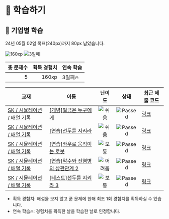 # 📖 학습하기

## 🚀 기업별 학습
24년 05월 02일 목표(240px)까지 80px 남았습니다.

![160xp](https://img.shields.io/badge/EXP-160xp-%235cb85c.svg?for-the-badge)
![3일째](https://img.shields.io/badge/연속학습-3일째-%23E34F26.svg?for-the-badge)

|총 문제수|획득 경험치|연속 학습|
|---:|---:|---|
5|160xp|3일째🔥|

|교재|이름|난이도|상태|최근 제출 코드|
|---|---|:---:|:---:|---|
|[SK / 시뮬레이션 / 배열 기록](https://www.codetree.ai/missions?missionId=18)|[[개념]벌금은 누구에게](https://www.codetree.ai/missions/18/problems/who-will-pay)|![쉬움][easy]|![Passed][passed]|[링크](https://github.com/engineerjkk/codetree-TILs/blob/main/240502/%EB%B2%8C%EA%B8%88%EC%9D%80%20%EB%88%84%EA%B5%AC%EC%97%90%EA%B2%8C/who-will-pay.py)|
|[SK / 시뮬레이션 / 배열 기록](https://www.codetree.ai/missions?missionId=18)|[[연습]선두를 지켜라](https://www.codetree.ai/missions/18/problems/keep-the-lead)|![쉬움][easy]|![Passed][passed]|[링크](https://github.com/engineerjkk/codetree-TILs/blob/main/240502/%EC%84%A0%EB%91%90%EB%A5%BC%20%EC%A7%80%EC%BC%9C%EB%9D%BC/keep-the-lead.py)|
|[SK / 시뮬레이션 / 배열 기록](https://www.codetree.ai/missions?missionId=18)|[[연습]좌우로 움직이는 로봇](https://www.codetree.ai/missions/18/problems/robot-moving-from-side-to-side)|![보통][medium]|![Passed][passed]|[링크](https://github.com/engineerjkk/codetree-TILs/blob/main/240502/%EC%A2%8C%EC%9A%B0%EB%A1%9C%20%EC%9B%80%EC%A7%81%EC%9D%B4%EB%8A%94%20%EB%A1%9C%EB%B4%87/robot-moving-from-side-to-side.py)|
|[SK / 시뮬레이션 / 배열 기록](https://www.codetree.ai/missions?missionId=18)|[[연습]악수와 전염병의 상관관계 2](https://www.codetree.ai/missions/18/problems/correlation-between-shaking-hands-and-infectious-diseases2)|![어려움][hard]|![Passed][passed]|[링크](https://github.com/engineerjkk/codetree-TILs/blob/main/240502/%EC%95%85%EC%88%98%EC%99%80%20%EC%A0%84%EC%97%BC%EB%B3%91%EC%9D%98%20%EC%83%81%EA%B4%80%EA%B4%80%EA%B3%84%202/correlation-between-shaking-hands-and-infectious-diseases2.py)|
|[SK / 시뮬레이션 / 배열 기록](https://www.codetree.ai/missions?missionId=18)|[[테스트]선두를 지켜라 3](https://www.codetree.ai/missions/18/problems/keep-the-lead-3)|![보통][medium]|![Passed][passed]|[링크](https://github.com/engineerjkk/codetree-TILs/blob/main/240502/%EC%84%A0%EB%91%90%EB%A5%BC%20%EC%A7%80%EC%BC%9C%EB%9D%BC%203/keep-the-lead-3.py)|


* 획득 경험치: 해설을 보지 않고 푼 문제에 한해 최초 1회 경험치를 획득하실 수 있습니다.
* 연속 학습🔥: 경험치를 획득한 날을 학습한 날로 인정합니다.










[b5]: https://img.shields.io/badge/Bronze_5-%235D3E31.svg
[b4]: https://img.shields.io/badge/Bronze_4-%235D3E31.svg
[b3]: https://img.shields.io/badge/Bronze_3-%235D3E31.svg
[b2]: https://img.shields.io/badge/Bronze_2-%235D3E31.svg
[b1]: https://img.shields.io/badge/Bronze_1-%235D3E31.svg
[s5]: https://img.shields.io/badge/Silver_5-%23394960.svg
[s4]: https://img.shields.io/badge/Silver_4-%23394960.svg
[s3]: https://img.shields.io/badge/Silver_3-%23394960.svg
[s2]: https://img.shields.io/badge/Silver_2-%23394960.svg
[s1]: https://img.shields.io/badge/Silver_1-%23394960.svg
[g5]: https://img.shields.io/badge/Gold_5-%23FFC433.svg
[g4]: https://img.shields.io/badge/Gold_4-%23FFC433.svg
[g3]: https://img.shields.io/badge/Gold_3-%23FFC433.svg
[g2]: https://img.shields.io/badge/Gold_2-%23FFC433.svg
[g1]: https://img.shields.io/badge/Gold_1-%23FFC433.svg
[p5]: https://img.shields.io/badge/Platinum_5-%2376DDD8.svg
[p4]: https://img.shields.io/badge/Platinum_4-%2376DDD8.svg
[p3]: https://img.shields.io/badge/Platinum_3-%2376DDD8.svg
[p2]: https://img.shields.io/badge/Platinum_2-%2376DDD8.svg
[p1]: https://img.shields.io/badge/Platinum_1-%2376DDD8.svg
[passed]: https://img.shields.io/badge/Passed-%23009D27.svg
[failed]: https://img.shields.io/badge/Failed-%23D24D57.svg
[easy]: https://img.shields.io/badge/쉬움-%235cb85c.svg?for-the-badge
[medium]: https://img.shields.io/badge/보통-%23FFC433.svg?for-the-badge
[hard]: https://img.shields.io/badge/어려움-%23D24D57.svg?for-the-badge